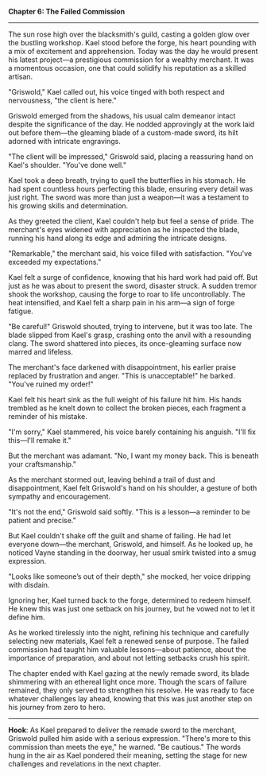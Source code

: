 **Chapter 6: The Failed Commission**

---

The sun rose high over the blacksmith's guild, casting a golden glow over the bustling workshop. Kael stood before the
forge, his heart pounding with a mix of excitement and apprehension. Today was the day he would present his latest
project—a prestigious commission for a wealthy merchant. It was a momentous occasion, one that could solidify his
reputation as a skilled artisan.

"Griswold," Kael called out, his voice tinged with both respect and nervousness, "the client is here."

Griswold emerged from the shadows, his usual calm demeanor intact despite the significance of the day. He nodded
approvingly at the work laid out before them—the gleaming blade of a custom-made sword, its hilt adorned with intricate
engravings.

"The client will be impressed," Griswold said, placing a reassuring hand on Kael's shoulder. "You've done well."

Kael took a deep breath, trying to quell the butterflies in his stomach. He had spent countless hours perfecting this
blade, ensuring every detail was just right. The sword was more than just a weapon—it was a testament to his growing
skills and determination.

As they greeted the client, Kael couldn't help but feel a sense of pride. The merchant's eyes widened with appreciation
as he inspected the blade, running his hand along its edge and admiring the intricate designs.

"Remarkable," the merchant said, his voice filled with satisfaction. "You've exceeded my expectations."

Kael felt a surge of confidence, knowing that his hard work had paid off. But just as he was about to present the sword,
disaster struck. A sudden tremor shook the workshop, causing the forge to roar to life uncontrollably. The heat
intensified, and Kael felt a sharp pain in his arm—a sign of forge fatigue.

"Be careful!" Griswold shouted, trying to intervene, but it was too late. The blade slipped from Kael's grasp, crashing
onto the anvil with a resounding clang. The sword shattered into pieces, its once-gleaming surface now marred and
lifeless.

The merchant's face darkened with disappointment, his earlier praise replaced by frustration and anger. "This is
unacceptable!" he barked. "You've ruined my order!"

Kael felt his heart sink as the full weight of his failure hit him. His hands trembled as he knelt down to collect the
broken pieces, each fragment a reminder of his mistake.

"I'm sorry," Kael stammered, his voice barely containing his anguish. "I'll fix this—I'll remake it."

But the merchant was adamant. "No, I want my money back. This is beneath your craftsmanship."

As the merchant stormed out, leaving behind a trail of dust and disappointment, Kael felt Griswold's hand on his
shoulder, a gesture of both sympathy and encouragement.

"It's not the end," Griswold said softly. "This is a lesson—a reminder to be patient and precise."

But Kael couldn't shake off the guilt and shame of failing. He had let everyone down—the merchant, Griswold, and
himself. As he looked up, he noticed Vayne standing in the doorway, her usual smirk twisted into a smug expression.

"Looks like someone’s out of their depth," she mocked, her voice dripping with disdain.

Ignoring her, Kael turned back to the forge, determined to redeem himself. He knew this was just one setback on his
journey, but he vowed not to let it define him.

As he worked tirelessly into the night, refining his technique and carefully selecting new materials, Kael felt a
renewed sense of purpose. The failed commission had taught him valuable lessons—about patience, about the importance of
preparation, and about not letting setbacks crush his spirit.

The chapter ended with Kael gazing at the newly remade sword, its blade shimmering with an ethereal light once more.
Though the scars of failure remained, they only served to strengthen his resolve. He was ready to face whatever
challenges lay ahead, knowing that this was just another step on his journey from zero to hero.

---

**Hook**: As Kael prepared to deliver the remade sword to the merchant, Griswold pulled him aside with a serious
expression. "There's more to this commission than meets the eye," he warned. "Be cautious." The words hung in the air as
Kael pondered their meaning, setting the stage for new challenges and revelations in the next chapter.